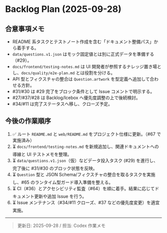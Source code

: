 # Backlog Plan (2025-09-28)

## 合意事項メモ

- README 系タスクとテストノート作成を含む「ドキュメント整備パス」から着手する。
- `data/questions.v1.json` はモック固定値とは別に正式データを準備する（#29）。
- `docs/frontend/testing-notes.md` は UI 開発者が参照するナレッジ置き場とし、`docs/quality/e2e-plan.md` とは役割を分ける。
- API 型とフィクスチャの整合は `Question.artwork` を型定義へ追加して合わせる方針。
- #31/#30 は #29 完了をブロック条件として Issue コメントで明示する。
- #27/#37/#28 は Backlog/Icebox へ優先度調整の上で後続検討。
- #34/#11 は完了ステータスへ移し、クローズ予定。

## 今後の作業順序

1. ✅ ルート `README.md` と `web/README.md` をプロジェクト仕様に更新。（#67 で実施済み）
2. ⏳ `docs/frontend/testing-notes.md` を新規追加し、関連ドキュメントへの導線と UI テストメモを整理。
3. ⏳ `data/questions.v1.json`（仮）などデータ投入タスク (#29) を進行し、完了後に #31/#30 のブロック状態を反映。
4. ⏳ `Question` 型と JSON Schema/フィクスチャの整合を取るタスクを実施し、#65 のランタイム型ガード導入準備を整える。
5. ⏳ CI（#36）とアクセシビリティ監査（#64）を順に着手。結果に応じてドキュメント更新や追加 Issue を行う。
6. ⏳ Issue メンテナンス（#34/#11 クローズ、#37 などの優先度変更）を適宜実施。

---

> 更新日: 2025-09-28 / 担当: Codex 作業メモ
